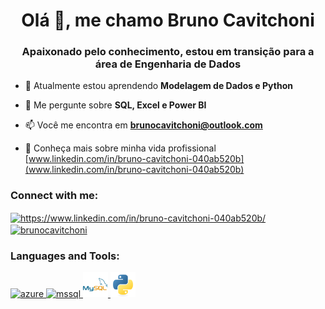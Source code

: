 <h1 align="center">Olá 👋, me chamo Bruno Cavitchoni</h1>
<h3 align="center">Apaixonado pelo conhecimento, estou em transição para a área de Engenharia de Dados</h3>

- 🔭 Atualmente estou aprendendo **Modelagem de Dados e Python**

- 💬 Me pergunte sobre **SQL, Excel e Power BI**

- 📫 Você me encontra em **brunocavitchoni@outlook.com**

- 📄 Conheça mais sobre minha vida profissional [www.linkedin.com/in/bruno-cavitchoni-040ab520b](www.linkedin.com/in/bruno-cavitchoni-040ab520b)

<h3 align="left">Connect with me:</h3>
<p align="left">
<a href="https://linkedin.com/in/https://www.linkedin.com/in/bruno-cavitchoni-040ab520b/" target="blank"><img align="center" src="https://raw.githubusercontent.com/rahuldkjain/github-profile-readme-generator/master/src/images/icons/Social/linked-in-alt.svg" alt="https://www.linkedin.com/in/bruno-cavitchoni-040ab520b/" height="30" width="40" /></a>
<a href="https://instagram.com/brunocavitchoni" target="blank"><img align="center" src="https://raw.githubusercontent.com/rahuldkjain/github-profile-readme-generator/master/src/images/icons/Social/instagram.svg" alt="brunocavitchoni" height="30" width="40" /></a>
</p>

<h3 align="left">Languages and Tools:</h3>
<p align="left"> <a href="https://azure.microsoft.com/en-in/" target="_blank" rel="noreferrer"> <img src="https://www.vectorlogo.zone/logos/microsoft_azure/microsoft_azure-icon.svg" alt="azure" width="40" height="40"/> </a> <a href="https://www.microsoft.com/en-us/sql-server" target="_blank" rel="noreferrer"> <img src="https://www.svgrepo.com/show/303229/microsoft-sql-server-logo.svg" alt="mssql" width="40" height="40"/> </a> <a href="https://www.mysql.com/" target="_blank" rel="noreferrer"> <img src="https://raw.githubusercontent.com/devicons/devicon/master/icons/mysql/mysql-original-wordmark.svg" alt="mysql" width="40" height="40"/> </a> <a href="https://www.python.org" target="_blank" rel="noreferrer"> <img src="https://raw.githubusercontent.com/devicons/devicon/master/icons/python/python-original.svg" alt="python" width="40" height="40"/> </a> </p>

<!--
## Hi there 👋


**brunocavitchoni/brunocavitchoni** is a ✨ _special_ ✨ repository because its `README.md` (this file) appears on your GitHub profile.

Here are some ideas to get you started:

- 🔭 I’m currently working on ...
- 🌱 I’m currently learning ...
- 👯 I’m looking to collaborate on ...
- 🤔 I’m looking for help with ...
- 💬 Ask me about ...
- 📫 How to reach me: ...
- 😄 Pronouns: ...
- ⚡ Fun fact: ...
-->

